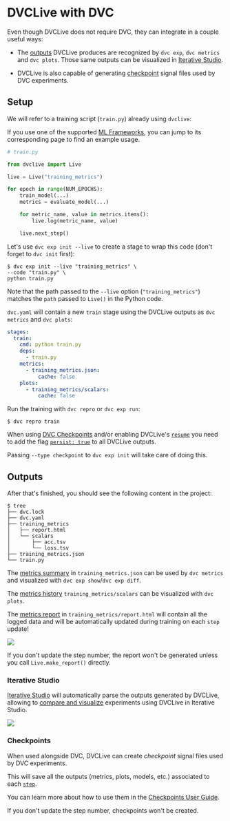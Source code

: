 # DVCLive with DVC

Even though DVCLive does not require DVC, they can integrate in a couple useful
ways:

- The [outputs](#outputs) DVCLive produces are recognized by `dvc exp`,
  `dvc metrics` and `dvc plots`. Those same outputs can be visualized in
  [Iterative Studio](#iterative-studio).

- DVCLive is also capable of generating [checkpoint](#checkpoints) signal files
  used by DVC <abbr>experiments<abbr>.

## Setup

We will refer to a training script (`train.py`) already using `dvclive`:

<admon type="tip">

If you use one of the supported [ML Frameworks](/doc/dvclive/ml-frameworks), you
can jump to its corresponding page to find an example usage.

</admon>

```python
# train.py

from dvclive import Live

live = Live("training_metrics")

for epoch in range(NUM_EPOCHS):
    train_model(...)
    metrics = evaluate_model(...)

    for metric_name, value in metrics.items():
        live.log(metric_name, value)

    live.next_step()
```

Let's use `dvc exp init --live` to create a stage to wrap this code (don't
forget to `dvc init` first):

```dvc
$ dvc exp init --live "training_metrics" \
--code "train.py" \
python train.py
```

<admon type="info">

Note that the path passed to the `--live` option (`"training_metrics"`) matches
the `path` passed to `Live()` in the Python code.

</admon>

`dvc.yaml` will contain a new `train` stage using the DVCLive outputs as
`dvc metrics` and `dvc plots`:

```yaml
stages:
  train:
    cmd: python train.py
    deps:
      - train.py
    metrics:
      - training_metrics.json:
          cache: false
    plots:
      - training_metrics/scalars:
          cache: false
```

Run the training with `dvc repro` or `dvc exp run`:

```dvc
$ dvc repro train
```

<admon type="warn">

When using [DVC Checkpoints](/doc/user-guide/experiment-management/checkpoints)
and/or enabling DVCLive's [`resume`](/doc/dvclive/api-reference/live#parameters)
you need to add the flag
[`persist: true`](/doc/user-guide/project-structure/pipelines-files#output-subfields)
to all DVCLive outputs.

Passing `--type checkpoint` to `dvc exp init` will take care of doing this.

</admon>

## Outputs

After that's finished, you should see the following content in the project:

```dvc
$ tree
├── dvc.lock
├── dvc.yaml
├── training_metrics
│   ├── report.html
│   └── scalars
│       ├── acc.tsv
│       └── loss.tsv
├── training_metrics.json
└── train.py
```

The [metrics summary](/doc/dvclive/api-reference/live/log#description) in
`training_metrics.json` can be used by `dvc metrics` and visualized with
`dvc exp show`/`dvc exp diff`.

The [metrics history](/doc/dvclive/api-reference/live/log#step-updates)
`training_metrics/scalars` can be visualized with `dvc plots`.

The [metrics report](/doc/dvclive/api-reference/live/make_report) in
`training_metrics/report.html` will contain all the logged data and will be
automatically updated during training on each `step` update!

![](/img/dvclive-html.gif)

<admon type="info">

If you don't update the step number, the report won't be generated unless you
call `Live.make_report()` directly.

</admon>

### Iterative Studio

[Iterative Studio](/doc/studio) will automatically parse the outputs generated
by DVCLive, allowing to
[compare and visualize](/doc/studio/user-guide/visualize-experiments)
experiments using DVCLive in Iterative Studio.

![](/img/dvclive-studio-plots.png)

### Checkpoints

When used alongside DVC, DVCLive can create _checkpoint_ signal files used by
DVC <abbr>experiments<abbr>.

This will save all the outputs (metrics, plots, models, etc.) associated to each
[`step`](/doc/dvclive/api-reference/live/get_step).

You can learn more about how to use them in the
[Checkpoints User Guide](/docs/user-guide/experiment-management/checkpoints).

<admon type="info">

If you don't update the step number, checkpoints won't be created.

</admon>
